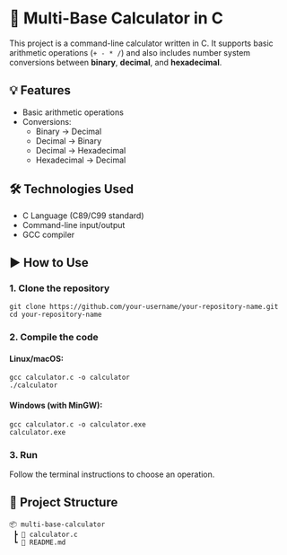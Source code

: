 <h1>🧮 Multi-Base Calculator in C</h1>

<p>This project is a command-line calculator written in C. It supports basic arithmetic operations (<code>+ - * /</code>) and also includes number system conversions between <strong>binary</strong>, <strong>decimal</strong>, and <strong>hexadecimal</strong>.</p>

<h2>💡 Features</h2>
<ul>
  <li>Basic arithmetic operations</li>
  <li>Conversions:
    <ul>
      <li>Binary → Decimal</li>
      <li>Decimal → Binary</li>
      <li>Decimal → Hexadecimal</li>
      <li>Hexadecimal → Decimal</li>
    </ul>
  </li>
</ul>

<h2>🛠️ Technologies Used</h2>
<ul>
  <li>C Language (C89/C99 standard)</li>
  <li>Command-line input/output</li>
  <li>GCC compiler</li>
</ul>

<h2>▶️ How to Use</h2>

<h3>1. Clone the repository</h3>
<pre><code>git clone https://github.com/your-username/your-repository-name.git
cd your-repository-name</code></pre>

<h3>2. Compile the code</h3>

<h4>Linux/macOS:</h4>
<pre><code>gcc calculator.c -o calculator
./calculator</code></pre>

<h4>Windows (with MinGW):</h4>
<pre><code>gcc calculator.c -o calculator.exe
calculator.exe</code></pre>

<h3>3. Run</h3>
<p>Follow the terminal instructions to choose an operation.</p>

<h2>📁 Project Structure</h2>
<pre><code>📦 multi-base-calculator
 ┣ 📄 calculator.c
 ┗ 📄 README.md</code></pre>


